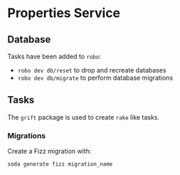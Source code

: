 # Properties Service

## Database

Tasks have been added to `robo`:

* `robo dev db/reset` to drop and recreate databases
* `robo dev db/migrate` to perform database migrations

## Tasks

The `grift` package is used to create `rake` like tasks.

### Migrations

Create a Fizz migration with:

```shell
soda generate fizz migration_name
```
